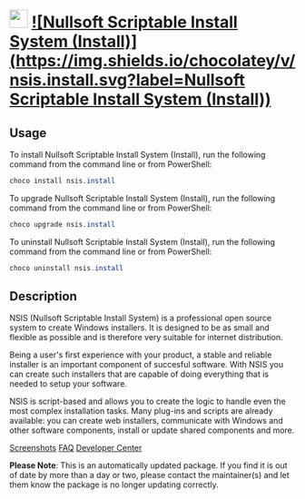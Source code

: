 ﻿# <img src="https://cdn.jsdelivr.net/gh/mkevenaar/chocolatey-packages@047dcebf11a3a9a89dabcbebe2d091111382a619/icons/nsis.png" width="32" height="32"/> [![Nullsoft Scriptable Install System (Install)](https://img.shields.io/chocolatey/v/nsis.install.svg?label=Nullsoft Scriptable Install System (Install))](https://chocolatey.org/packages/nsis.install)

## Usage
To install Nullsoft Scriptable Install System (Install), run the following command from the command line or from PowerShell:
```powershell
choco install nsis.install
```

To upgrade Nullsoft Scriptable Install System (Install), run the following command from the command line or from PowerShell:
```powershell
choco upgrade nsis.install
```

To uninstall Nullsoft Scriptable Install System (Install), run the following command from the command line or from PowerShell:
```powershell
choco uninstall nsis.install
```

## Description

NSIS (Nullsoft Scriptable Install System) is a professional open source system to create Windows installers. It is designed to be as small and flexible as possible and is therefore very suitable for internet distribution.

Being a user's first experience with your product, a stable and reliable installer is an important component of succesful software. With NSIS you can create such installers that are capable of doing everything that is needed to setup your software.

NSIS is script-based and allows you to create the logic to handle even the most complex installation tasks. Many plug-ins and scripts are already available: you can create web installers, communicate with Windows and other software components, install or update shared components and more.

[Screenshots](http://nsis.sourceforge.net/Screenshots)
[FAQ](http://nsis.sourceforge.net/FAQ)
[Developer Center](http://nsis.sourceforge.net/Developer_Center)

**Please Note**: This is an automatically updated package. If you find it is
out of date by more than a day or two, please contact the maintainer(s) and
let them know the package is no longer updating correctly.

